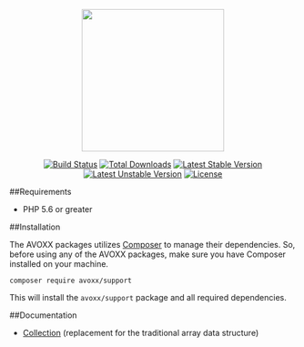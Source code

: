 <p align="center"><a href="https://avoxx.org"><img width="250" src="https://avoxx.org/assets/img/logos-components/support-components.svg"/></a></p>

<p align="center">
<a href="https://travis-ci.org/avoxx/support"><img title="Build Status" src="https://travis-ci.org/avoxx/support.svg?branch=master"/></a>
<a href="https://packagist.org/packages/avoxx/support"><img title="Total Downloads" src="https://poser.pugx.org/avoxx/support/downloads"/></a>
<a href="https://packagist.org/packages/avoxx/support"><img title="Latest Stable Version" src="https://poser.pugx.org/avoxx/support/v/stable"/></a>
<a href="https://packagist.org/packages/avoxx/support"><img title="Latest Unstable Version" src="https://poser.pugx.org/avoxx/support/v/unstable"/></a>
<a href="https://packagist.org/packages/avoxx/support"><img title="License" src="https://poser.pugx.org/avoxx/support/license"/></a>
</p>

##Requirements

* PHP 5.6 or greater

##Installation

The AVOXX packages utilizes [Composer](https://getcomposer.org) to manage their dependencies.
So, before using any of the AVOXX packages, make sure you have Composer installed on your machine.

    composer require avoxx/support

This will install the `avoxx/support` package and all required dependencies.

##Documentation

* [Collection](https://avoxx.org/docs/master/support/collection) (replacement for the traditional array data structure)
